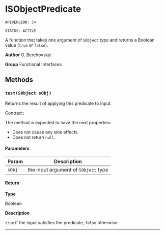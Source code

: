 # ISObjectPredicate

`APIVERSION: 54`

`STATUS: ACTIVE`

A function that takes one argument of `SObject` type and returns a Boolean value (`true` or `false`).


**Author** O. Berehovskyi


**Group** Functional Interfaces

## Methods
### `test(SObject sObj)`

Returns the result of applying this predicate to input. <p>Contract:</p> The method is expected to have the next properties: <ul>     <li>Does not cause any side effects.</li>     <li>Does not return `null`.</li> </ul>

#### Parameters
|Param|Description|
|---|---|
|`sObj`|the input argument of `SObject` type|

#### Return

**Type**

Boolean

**Description**

`true` if the input satisfies the predicate, `false` otherwise

---
